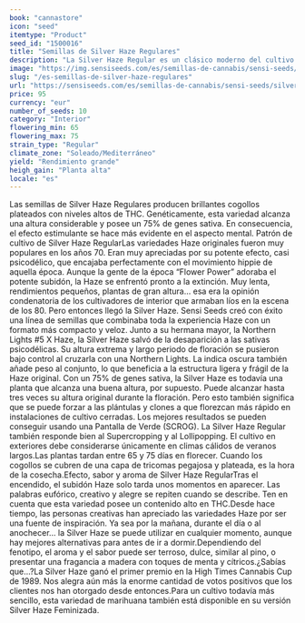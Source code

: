 ```yaml
---
book: "cannastore"
icon: "seed"
itemtype: "Product"
seed_id: "1500016"
title: "Semillas de Silver Haze Regulares"
description: "La Silver Haze Regular es un clásico moderno del cultivo de la marihuana. Estas semillas producen brillantes cogollos plateados ricos en THC."
image: "https://img.sensiseeds.com/es/semillas-de-cannabis/sensi-seeds/silver-haze-image.png"
slug: "/es-semillas-de-silver-haze-regulares"
url: "https://sensiseeds.com/es/semillas-de-cannabis/sensi-seeds/silver-haze?a_aid=cannastore"
price: 95
currency: "eur"
number_of_seeds: 10
category: "Interior"
flowering_min: 65
flowering_max: 75
strain_type: "Regular"
climate_zone: "Soleado/Mediterráneo"
yield: "Rendimiento grande"
heigh_gain: "Planta alta"
locale: "es"
---
```

Las semillas de Silver Haze Regulares producen brillantes cogollos plateados con niveles altos de THC. Genéticamente, esta variedad alcanza una altura considerable y posee un 75% de genes sativa. En consecuencia, el efecto estimulante se hace más evidente en el aspecto mental. Patrón de cultivo de Silver Haze RegularLas variedades Haze originales fueron muy populares en los años 70. Eran muy apreciadas por su potente efecto, casi psicodélico, que encajaba perfectamente con el movimiento hippie de aquella época. Aunque la gente de la época “Flower Power” adoraba el potente subidón, la Haze se enfrentó pronto a la extinción. Muy lenta, rendimientos pequeños, plantas de gran altura… esa era la opinión condenatoria de los cultivadores de interior que armaban líos en la escena de los 80. Pero entonces llegó la Silver Haze. Sensi Seeds creó con éxito una línea de semillas que combinaba toda la experiencia Haze con un formato más compacto y veloz. Junto a su hermana mayor, la Northern Lights #5 X Haze, la Silver Haze salvó de la desaparición a las sativas psicodélicas. Su altura extrema y largo periodo de floración se pusieron bajo control al cruzarla con una Northern Lights. La indica oscura también añade peso al conjunto, lo que beneficia a la estructura ligera y frágil de la Haze original. Con un 75% de genes sativa, la Silver Haze es todavía una planta que alcanza una buena altura, por supuesto. Puede alcanzar hasta tres veces su altura original durante la floración. Pero esto también significa que se puede forzar a las plántulas y clones a que florezcan más rápido en instalaciones de cultivo cerradas. Los mejores resultados se pueden conseguir usando una Pantalla de Verde (SCROG). La Silver Haze Regular también responde bien al Supercropping y al Lollipopping. El cultivo en exteriores debe considerarse únicamente en climas cálidos de veranos largos.Las plantas tardan entre 65 y 75 días en florecer. Cuando los cogollos se cubren de una capa de tricomas pegajosa y plateada, es la hora de la cosecha.Efecto, sabor y aroma de Silver Haze RegularTras el encendido, el subidón Haze solo tarda unos momentos en aparecer. Las palabras eufórico, creativo y alegre se repiten cuando se describe. Ten en cuenta que esta variedad posee un contenido alto en THC.Desde hace tiempo, las personas creativas han apreciado las variedades Haze por ser una fuente de inspiración. Ya sea por la mañana, durante el día o al anochecer… la Silver Haze se puede utilizar en cualquier momento, aunque hay mejores alternativas para antes de ir a dormir.Dependiendo del fenotipo, el aroma y el sabor puede ser terroso, dulce, similar al pino, o presentar una fragancia a madera con toques de menta y cítricos.¿Sabías que…?La Silver Haze ganó el primer premio en la High Times Cannabis Cup de 1989. Nos alegra aún más la enorme cantidad de votos positivos que los clientes nos han otorgado desde entonces.Para un cultivo todavía más sencillo, esta variedad de marihuana también está disponible en su versión Silver Haze Feminizada.
